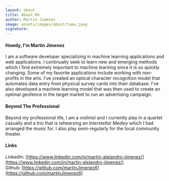 ```yaml
---
layout: about
title: About Me
author: Martin Jimenez
image: assets/images/about/tamu.jpeg
signature:
---
```


#### Howdy, I'm Martin Jimenez

I am a software developer specializing in machine learning applications and web applications. I continually seek to learn new and emerging methods which I find extremely important to machine learning since it is so quickly changing. Some of my favorite applications include working with non-profits in the arts. I've created an optical character recognition model that automates data entry from physical survey cards into their database. I've also developed a machine learning model that was then used to create an optimal geofence in the target market to run an advertising campaign.

#### Beyond The Professional

Beyond my professional life, I am a violinist and I currently play in a quartet casually and a trio that is rehearsing an _Interstellar Medley_ which I had arranged the music for. I also play semi-regularly for the local community theater.

#### Links

LinkedIn: [https://www.linkedin.com/in/martin-alejandro-jimenez/](https://www.linkedin.com/in/martin-alejandro-jimenez/)
<br>
Github: [https://github.com/martinJimenez6](https://github.com/martinJimenez6)
